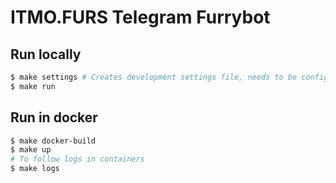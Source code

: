 # ITMO.FURS Telegram Furrybot

## Run locally

```bash
$ make settings # Creates development settings file, needs to be configured
$ make run
```

## Run in docker

```bash
$ make docker-build
$ make up
# To follow logs in containers
$ make logs
```